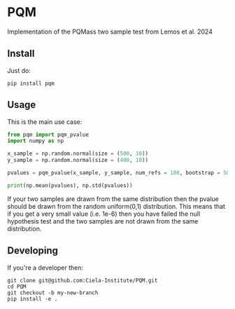 # PQM

Implementation of the PQMass two sample test from Lemos et al. 2024

## Install

Just do:

```
pip install pqm
```

## Usage

This is the main use case:

```python
from pqm import pqm_pvalue
import numpy as np

x_sample = np.random.normal(size = (500, 10))
y_sample = np.random.normal(size = (400, 10))

pvalues = pqm_pvalue(x_sample, y_sample, num_refs = 100, bootstrap = 50)

print(np.mean(pvalues), np.std(pvalues))
```

If your two samples are drawn from the same distribution then the pvalue should
be drawn from the random uniform(0,1) distribution. This means that if you get a
very small value (i.e. 1e-6) then you have failed the null hypothesis test and
the two samples are not drawn from the same distribution.

## Developing

If you're a developer then:

```
git clone git@github.com:Ciela-Institute/PQM.git
cd PQM
git checkout -b my-new-branch
pip install -e .
```
